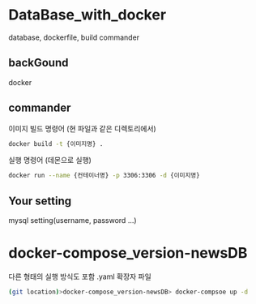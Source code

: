 # DataBase_with_docker
database, dockerfile, build commander

## backGound
docker

## commander
이미지 빌드 명령어 (현 파일과 같은 디렉토리에서)
```bash
docker build -t {이미지명} .
```

실행 명령어 (데몬으로 실행)
```bash
docker run --name {컨테이너명} -p 3306:3306 -d {이미지명}
```

## Your setting
mysql setting(username, password ...)



# docker-compose_version-newsDB
다른 형태의 실행 방식도 포함
.yaml 확장자 파일

```bash
(git location)>docker-compose_version-newsDB> docker-compsoe up -d
```
